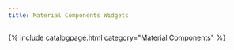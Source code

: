 ```yaml
---
title: Material Components Widgets
---
```

{% include catalogpage.html category="Material Components" %}

